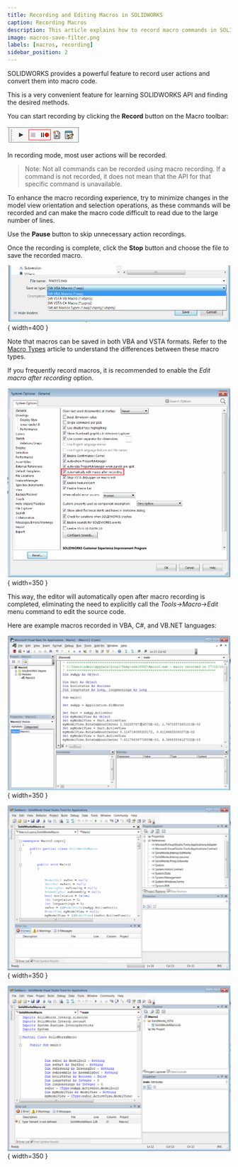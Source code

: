 ```yaml
---
title: Recording and Editing Macros in SOLIDWORKS
caption: Recording Macros
description: This article explains how to record macro commands in SOLIDWORKS.
image: macros-save-filter.png
labels: [macros, recording]
sidebar_position: 2
---
```

SOLIDWORKS provides a powerful feature to record user actions and convert them into macro code.

This is a very convenient feature for learning SOLIDWORKS API and finding the desired methods.

You can start recording by clicking the **Record** button on the Macro toolbar:

![Macro Record Command in the Macro Toolbar](macro-toolbar.png)

In recording mode, most user actions will be recorded.

> Note: Not all commands can be recorded using macro recording. If a command is not recorded, it does not mean that the API for that specific command is unavailable.

To enhance the macro recording experience, try to minimize changes in the model view orientation and selection operations, as these commands will be recorded and can make the macro code difficult to read due to the large number of lines.

Use the **Pause** button to skip unnecessary action recordings.

Once the recording is complete, click the **Stop** button and choose the file to save the recorded macro.

![Save Recorded Macro](macros-save-filter.png){ width=400 }

Note that macros can be saved in both VBA and VSTA formats. Refer to the [Macro Types](/docs/codestack/solidworks-api/getting-started/macros/types) article to understand the differences between these macro types.

If you frequently record macros, it is recommended to enable the *Edit macro after recording* option.

![Option to Edit Macro After Recording](option-edit-macro-after-recording.png){ width=350 }

This way, the editor will automatically open after macro recording is completed, eliminating the need to explicitly call the *Tools->Macro->Edit* menu command to edit the source code.

Here are example macros recorded in VBA, C#, and VB.NET languages:

![Sample Macro Recorded in VBA](sample-vba-recorded-macro.png){ width=350 }

![Sample Macro Recorded in C# VSTA](sample-vsta-csharp-recorded-macro.png){ width=350 }

![Sample Macro Recorded in VB.NET VSTA](sample-vsta-vb.net-recorded-macro.png){ width=350 }